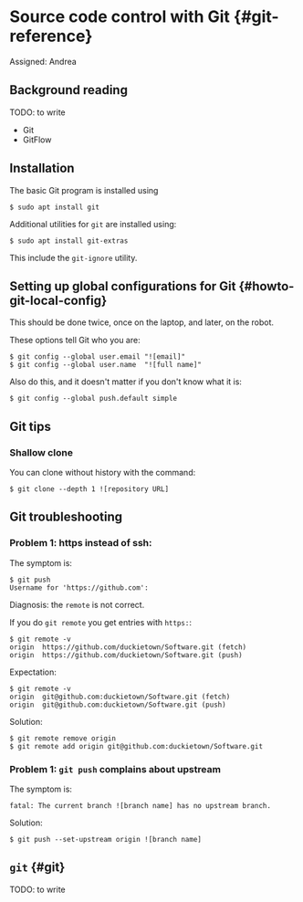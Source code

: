 # Source code control with Git {#git-reference}

Assigned: Andrea

## Background reading

TODO: to write

- Git
- GitFlow

## Installation


The basic Git program is installed using

    $ sudo apt install git

Additional utilities for `git` are installed using:

    $ sudo apt install git-extras

This include the `git-ignore` utility.


## Setting up global configurations for Git  {#howto-git-local-config}

This should be done twice, once on the laptop, and later, on the robot.

These options tell Git who you are:

    $ git config --global user.email "![email]"
    $ git config --global user.name  "![full name]"

Also do this, and it doesn't matter if you don't know what it is:

    $ git config --global push.default simple

## Git tips

### Shallow clone

You can clone without history with the command:

    $ git clone --depth 1 ![repository URL]

## Git troubleshooting


### Problem 1: https instead of ssh:

The symptom is:

    $ git push
    Username for 'https://github.com':

Diagnosis: the `remote` is not correct.

If you do `git remote` you get entries with `https:`:

    $ git remote -v
    origin  https://github.com/duckietown/Software.git (fetch)
    origin  https://github.com/duckietown/Software.git (push)

Expectation:

    $ git remote -v
    origin  git@github.com:duckietown/Software.git (fetch)
    origin  git@github.com:duckietown/Software.git (push)

Solution:

    $ git remote remove origin
    $ git remote add origin git@github.com:duckietown/Software.git


### Problem 1: `git push` complains about upstream

The symptom is:

    fatal: The current branch ![branch name] has no upstream branch.

Solution:

    $ git push --set-upstream origin ![branch name]

## `git` {#git}
TODO: to write
